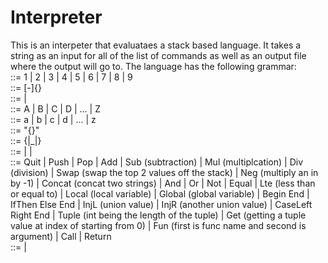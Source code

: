# Interpreter
This is an interpeter that evaluataes a stack based language. It takes a string as an input for all of the list of commands as well as an output file where the output will go to. The language has the following grammar:  
<digit>::= 1 | 2 | 3 | 4 | 5 | 6 | 7 | 8 | 9  
<int>::= [-]<digit>{<digit>}  
<char>::= <uchar> | <lchar>  
<uchar>::= A | B | C | D | ... | Z  
<lchar>::= a | b | c | d | ... | z  
<string>::= "{<char>}"  
<name>::= <lchar>{<char>|_|<digit>}  
<const>::= <int> | <string> | <name>  
<com>::= Quit | Push <const> | Pop | Add | Sub (subtraction) | Mul (multiplcation) | Div (division) | Swap (swap the top 2 values off the stack) | Neg (multiply an in by -1) | Concat (concat two strings) | And | Or | Not | Equal | Lte (less than or equal to) | Local <name> (local variable) | Global <name> (global variable) | Begin <prog> End | IfThen <prog> Else <prog> End | InjL (union value) | InjR (another union value) | CaseLeft <prog> Right <prog> End | Tuple <int> (int being the length of the tuple) | Get <int> (getting a tuple value at index of <int> starting from 0) | Fun <name><name> <prog> (first <name> is func name and second <name> is argument) | Call | Return  
<prog>::= <com><prog> | <com>  
